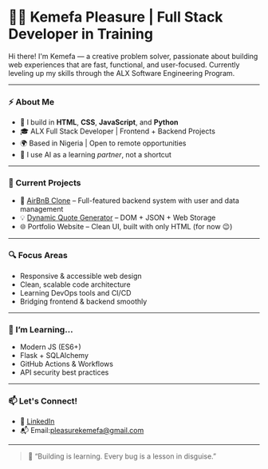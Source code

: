 # 👨‍💻 Kemefa Pleasure | Full Stack Developer in Training

Hi there! I'm Kemefa — a creative problem solver, passionate about building web experiences that are fast, functional, and user-focused. Currently leveling up my skills through the ALX Software Engineering Program.

---

### ⚡ About Me

- 🔧 I build in **HTML**, **CSS**, **JavaScript**, and **Python**
- 🎓 ALX Full Stack Developer | Frontend + Backend Projects
- 🌍 Based in Nigeria | Open to remote opportunities
- 🤖 I use AI as a learning *partner*, not a shortcut

---

### 🚧 Current Projects

- 🏡 [AirBnB Clone](https://github.com/PleasureKemefa/AirBnB_clone) – Full-featured backend system with user and data management  
- 💡 [Dynamic Quote Generator](https://github.com/PleasureKemefa/alx_fe_javascript/tree/main/dom-manipulation) – DOM + JSON + Web Storage  
- 🌐 Portfolio Website – Clean UI, built with only HTML (for now 😉)

---

### 🔍 Focus Areas
- Responsive & accessible web design  
- Clean, scalable code architecture  
- Learning DevOps tools and CI/CD  
- Bridging frontend & backend smoothly  

---

### 🌱 I’m Learning...
- Modern JS (ES6+)
- Flask + SQLAlchemy
- GitHub Actions & Workflows
- API security best practices

---

### 📫 Let's Connect!
- 🔗 [LinkedIn](https://www.linkedin.com/posts/pleasure-john-7214192a2_alxabrse-alxabrfe-alxabrbe-activity-7345208206169636864-vTIr?utm_source=share&utm_medium=member)
- 📬 Email:pleasurekemefa@gmail.com

---


> 💬 “Building is learning. Every bug is a lesson in disguise.”
